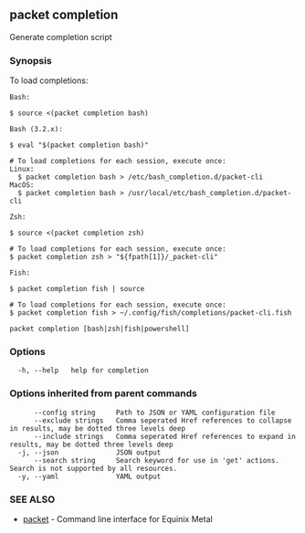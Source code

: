 ## packet completion

Generate completion script

### Synopsis

To load completions:

	Bash:

	$ source <(packet completion bash)

	Bash (3.2.x):

	$ eval "$(packet completion bash)"

	# To load completions for each session, execute once:
	Linux:
	  $ packet completion bash > /etc/bash_completion.d/packet-cli
	MacOS:
	  $ packet completion bash > /usr/local/etc/bash_completion.d/packet-cli

	Zsh:

	$ source <(packet completion zsh)

	# To load completions for each session, execute once:
	$ packet completion zsh > "${fpath[1]}/_packet-cli"

	Fish:

	$ packet completion fish | source

	# To load completions for each session, execute once:
	$ packet completion fish > ~/.config/fish/completions/packet-cli.fish
	

```
packet completion [bash|zsh|fish|powershell]
```

### Options

```
  -h, --help   help for completion
```

### Options inherited from parent commands

```
      --config string     Path to JSON or YAML configuration file
      --exclude strings   Comma seperated Href references to collapse in results, may be dotted three levels deep
      --include strings   Comma seperated Href references to expand in results, may be dotted three levels deep
  -j, --json              JSON output
      --search string     Search keyword for use in 'get' actions. Search is not supported by all resources.
  -y, --yaml              YAML output
```

### SEE ALSO

* [packet](packet.md)	 - Command line interface for Equinix Metal

